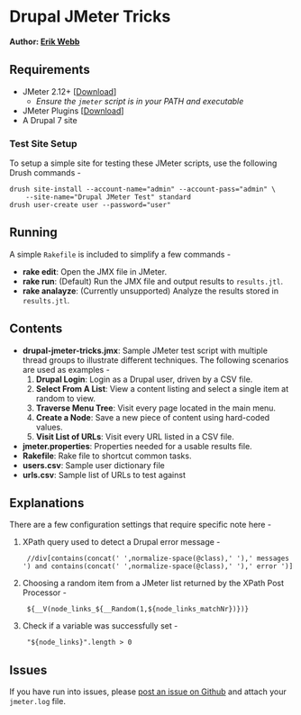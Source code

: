 # Drupal JMeter Tricks #

**Author: [Erik Webb](http://www.erikwebb.net/)**

## Requirements ##

- JMeter 2.12+ [[Download](https://jmeter.apache.org/download_jmeter.cgi)]
    - *Ensure the `jmeter` script is in your PATH and executable*
- JMeter Plugins [[Download](http://jmeter-plugins.org/)]
- A Drupal 7 site

### Test Site Setup ###

To setup a simple site for testing these JMeter scripts, use the following Drush commands -

    drush site-install --account-name="admin" --account-pass="admin" \
        --site-name="Drupal JMeter Test" standard
    drush user-create user --password="user"

## Running ##

A simple `Rakefile` is included to simplify a few commands -

- **rake edit**: Open the JMX file in JMeter.
- **rake run**: (Default) Run the JMX file and output results to `results.jtl`.
- **rake analayze**: (Currently unsupported) Analyze the results stored in `results.jtl`.

## Contents ##

- **drupal-jmeter-tricks.jmx**: Sample JMeter test script with multiple thread groups to illustrate different techniques. The following scenarios are used as examples -
    1. **Drupal Login**: Login as a Drupal user, driven by a CSV file.
    1. **Select From A List**: View a content listing and select a single item at random to view.
    1. **Traverse Menu Tree**: Visit every page located in the main menu.
    1. **Create a Node**: Save a new piece of content using hard-coded values.
    1. **Visit List of URLs**: Visit every URL listed in a CSV file.
- **jmeter.properties**: Properties needed for a usable results file.
- **Rakefile**: Rake file to shortcut common tasks.
- **users.csv**: Sample user dictionary file
- **urls.csv**: Sample list of URLs to test against

## Explanations ##

There are a few configuration settings that require specific note here -

1. XPath query used to detect a Drupal error message -

        //div[contains(concat(' ',normalize-space(@class),' '),' messages ') and contains(concat(' ',normalize-space(@class),' '),' error ')]

1. Choosing a random item from a JMeter list returned by the XPath Post Processor -

        ${__V(node_links_${__Random(1,${node_links_matchNr})})}

1. Check if a variable was successfully set -

        "${node_links}".length > 0

## Issues ##

If you have run into issues, please [post an issue on Github](https://github.com/erikwebb/drupal-jmeter-tricks/issues/new) and attach your `jmeter.log` file.
